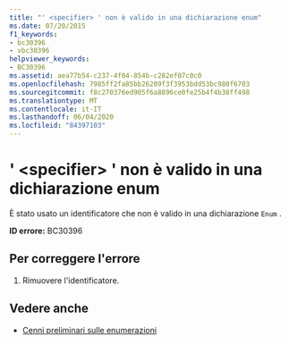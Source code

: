 ```yaml
---
title: "' <specifier> ' non è valido in una dichiarazione enum"
ms.date: 07/20/2015
f1_keywords:
- bc30396
- vbc30396
helpviewer_keywords:
- BC30396
ms.assetid: aea77b54-c237-4f04-854b-c282ef07c0c0
ms.openlocfilehash: 7985ff2fa85bb26209f3f3953bdd53bc980f6703
ms.sourcegitcommit: f8c270376ed905f6a8896ce0fe25b4f4b38ff498
ms.translationtype: MT
ms.contentlocale: it-IT
ms.lasthandoff: 06/04/2020
ms.locfileid: "84397103"
---
```

# <a name="specifier-is-not-valid-on-an-enum-declaration"></a>' \<specifier> ' non è valido in una dichiarazione enum
È stato usato un identificatore che non è valido in una dichiarazione `Enum` .  
  
 **ID errore:** BC30396  
  
## <a name="to-correct-this-error"></a>Per correggere l'errore  
  
1. Rimuovere l'identificatore.  
  
## <a name="see-also"></a>Vedere anche

- [Cenni preliminari sulle enumerazioni](../programming-guide/language-features/constants-enums/enumerations-overview.md)

